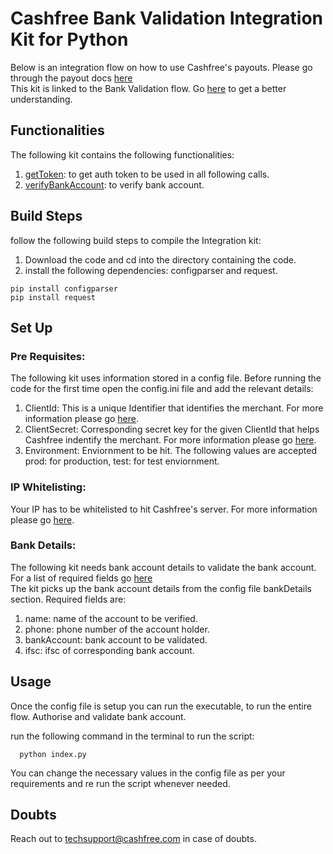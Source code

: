 # Cashfree Bank Validation Integration Kit for Python 

Below is an integration flow on how to use Cashfree's payouts.
Please go through the payout docs [here](https://docs.cashfree.com/docs/payout/guide/)
<br/>
This kit is linked to the Bank Validation flow. Go [here](https://dev.cashfree.com/payouts/integrations/bank-validation) to get a better understanding.
<br/>

## Functionalities

The following kit contains the following functionalities:
    <ol>
    <li> [getToken](https://dev.cashfree.com/api-reference/payouts-api#authorise): to get auth token to be used in all          following calls.
    <li> [verifyBankAccount](https://dev.cashfree.com/api-reference/payouts-api#bank-validation): to verify bank account.
    </ol>

## Build Steps

follow the following build steps to compile the Integration kit:
  1. Download the code and cd into the directory containing the code.
  2. install the following dependencies: configparser and request.
  ```
  pip install configparser
  pip install request
  ```
## Set Up

### Pre Requisites:
The following kit uses information stored in a config file. Before running the code for the first time open the config.ini file
and add the relevant details:
  1. ClientId: This is a unique Identifier that identifies the merchant. For more information please go [here](https://dev.cashfree.com/payouts/integrations/pre-requisites#credentials).
  2. ClientSecret: Corresponding secret key for the given ClientId that helps Cashfree indentify the merchant. For more information please go [here](https://dev.cashfree.com/payouts/integrations/pre-requisites#credentials).
  3. Environment: Enviornment to be hit. The following values are accepted prod: for production, test: for test enviornment.

### IP Whitelisting:

Your IP has to be whitelisted to hit Cashfree's server. For more information please go [here](https://dev.cashfree.com/payouts/integrations/pre-requisites#ip).

### Bank Details:

The following kit needs bank account details to validate the bank account. For a list of required fields go [here](https://dev.cashfree.com/api-reference/payouts-api#bank-validation)
<br/>
The kit picks up the bank account details from the config file bankDetails section. Required fields are:
  1. name: name of the account to be verified.
  2. phone: phone number of the account holder.
  3. bankAccount: bank account to be validated.
  4. ifsc: ifsc of corresponding bank account.


## Usage

Once the config file is setup you can run the executable, to run the entire flow. Authorise and validate bank account. 

run the following command in the terminal to run the script:
```
  python index.py
```

You can change the necessary values in the config file as per your requirements and re run the script whenever needed.

## Doubts

Reach out to techsupport@cashfree.com in case of doubts.
 


